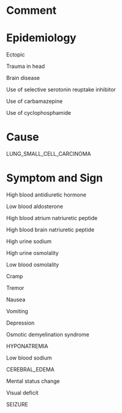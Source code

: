 # Comment

# Epidemiology

Ectopic

Trauma in head

Brain disease

Use of selective serotonin reuptake inhibitor

Use of carbamazepine

Use of cyclophosphamide

# Cause

LUNG_SMALL_CELL_CARCINOMA

# Symptom and Sign

High blood antidiuretic hormone

Low blood aldosterone

High blood atrium natriuretic peptide

High blood brain natriuretic peptide

High urine sodium

High urine osmolality

Low blood osmolality

Cramp

Tremor

Nausea

Vomiting

Depression

Osmotic demyelination syndrome

HYPONATREMIA

Low blood sodium

CEREBRAL_EDEMA

Mental status change

Visual deficit

SEIZURE

